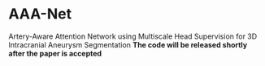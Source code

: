 # AAA-Net
Artery-Aware Attention Network using Multiscale Head Supervision for 3D Intracranial Aneurysm Segmentation
**The code will be released shortly after the paper is accepted**
